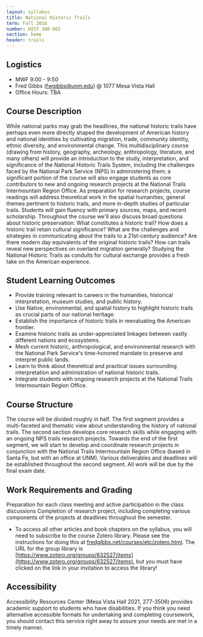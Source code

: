 ```yaml
---
layout: syllabus
title: National Historic Trails
term: Fall 2018
number: HIST 300-002
section: home
header: trails
---
```


## Logistics
- MWF 9:00 - 9:50
- Fred Gibbs \([fwgibbs@unm.edu](mailto:fwgibbs@unm.edu)\) @ 1077 Mesa Vista Hall
- Office Hours: TBA

## Course Description
While national parks may grab the headlines, the national historic trails have perhaps even more directly shaped the development of American history and national identities by cultivating migration, trade, community identity, ethnic diversity, and environmental change. This multidisciplinary course (drawing from history, geography, archeology, anthropology, literature, and many others) will provide an introduction to the study, interpretation, and significance of the National Historic Trails System, including the challenges faced by the National Park Service (NPS) in administering them; a significant portion of the course will also engage students as core contributors to new and ongoing research projects at the National Trails Intermountain Region Office. As preparation for research projects, course readings will address theoretical work in the spatial humanities, general themes pertinent to historic trails, and more in-depth studies of particular trails. Students will gain fluency with primary sources, maps, and recent scholarship. Throughout the course we'll also discuss broad questions about historic preservation: What constitutes a historic trail? How does a historic trail retain cultural significance? What are the challenges and strategies in communicating about the trails to a 21st-century audience? Are there modern day equivalents of the original historic trails? How can trails reveal new perspectives on overland migration generally? Studying the National Historic Trails as conduits for cultural exchange provides a fresh take on the American experience.


## Student Learning Outcomes
- Provide training relevant to careers in the humanities, historical interpretation, museum studies, and public history.
- Use Native, environmental, and spatial history to highlight historic trails as crucial parts of our national heritage.
- Establish the importance of historic trails in reevaluating the American frontier.
- Examine historic trails as under-appreciated linkages between vastly different nations and ecosystems.
- Mesh current historic, anthropological, and environmental research with the National Park Service's time-honored mandate to preserve and interpret public lands.
- Learn to think about theoretical and practical issues surrounding interpretation and administration of national historic trails.
- Integrate students with ongoing research projects at the National Trails Intermountain Region Office.


## Course Structure
The course will be divided roughly in half. The first segment provides a multi-faceted and thematic view about understanding the history of national trails. The second section develops core research skills while engaging with an ongoing NPS trails research projects. Towards the end of the first segment, we will start to develop and coordinate research projects in conjunction with the National Trails Intermountain Region Office (based in Santa Fe, but with an office at UNM). Various deliverables and deadlines will be established throughout the second segment. All work will be due by the final exam date.

## Work Requirements and Grading
Preparation for each class meeting and active participation in the class discussions
Completion of research project, including completing various components of the projects at deadlines throughout the semester.

- To access all other articles and book chapters on the syllabus, you will need to subscribe to the course Zotero library. Please see the instructions for doing this at [fredgibbs.net/courses/etc/zotero.html](http://fredgibbs.net/courses/etc/zotero.html). The URL for the group library is [https://www.zotero.org/groups/632527/items](https://www.zotero.org/groups/632527/items), but you must have clicked on the link in your invitation to access the library!


## Accessibility
Accessibility Resources Center (Mesa Vista Hall 2021, 277-3506) provides academic support to students who have disabilities. If you think you need alternative accessible formats for undertaking and completing coursework, you should contact this service right away to assure your needs are met in a timely manner.
